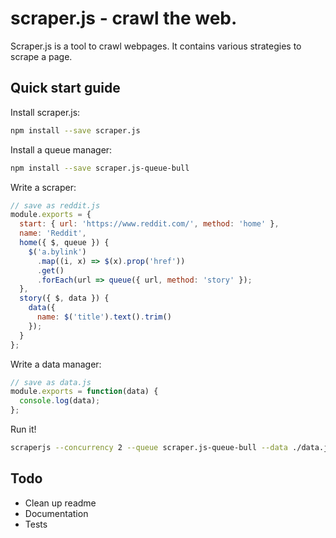 # scraper.js - crawl the web.

Scraper.js is a tool to crawl webpages. It contains various strategies to scrape a page.

## Quick start guide

Install scraper.js:

```sh
npm install --save scraper.js
```

Install a queue manager:

```sh
npm install --save scraper.js-queue-bull
```

Write a scraper:
```js
// save as reddit.js
module.exports = {
  start: { url: 'https://www.reddit.com/', method: 'home' },
  name: 'Reddit',
  home({ $, queue }) {
    $('a.bylink')
      .map((i, x) => $(x).prop('href'))
      .get()
      .forEach(url => queue({ url, method: 'story' });
  },
  story({ $, data }) {
    data({
      name: $('title').text().trim()
    });
  }
};
```

Write a data manager:

```js
// save as data.js
module.exports = function(data) {
  console.log(data);
};
```

Run it!

```sh
scraperjs --concurrency 2 --queue scraper.js-queue-bull --data ./data.js ./reddit.js
```

## Todo

* Clean up readme
* Documentation
* Tests
